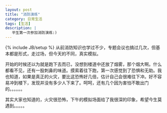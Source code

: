 ```yaml
---
layout: post
title: "消防演练"
category: 日常生活
tags: [生活]
description: |
   平生第一次参加消防演练:)
---
```

{% include JB/setup %}
   从前消防知识也学过不少，专题会议也搞过几次，但基本都是形式，走过场，但今天的不同，真实模拟。

   开始的时候还以为就是跑下去而已，没想到楼道中还放了烟雾，那个烟大啊。什么都看不见，还有一股刺鼻的味道。摸索着往下跑，第一次感觉到了恐惧和无助。我也知道，如果是真正的火灾，要比这恐怖好几倍，估计自己会很难往下冲。好不容易冲到楼下，发现并没有多少人下来了。呵呵，还有几个因为害怕不敢出门的。。。。。。

其实大家也知道的，火灾很恐怖，下午的模拟场面给了我很深的印象，希望今生莫遇到。。。。。
